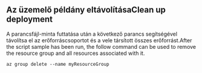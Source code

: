 ## <a name="clean-up-deployment"></a><span data-ttu-id="0c8f9-101">Az üzemelő példány eltávolítása</span><span class="sxs-lookup"><span data-stu-id="0c8f9-101">Clean up deployment</span></span>

<span data-ttu-id="0c8f9-102">A parancsfájl-minta futtatása után a következő parancs segítségével távolítsa el az erőforráscsoportot és a vele társított összes erőforrást.</span><span class="sxs-lookup"><span data-stu-id="0c8f9-102">After the script sample has been run, the follow command can be used to remove the resource group and all resources associated with it.</span></span>

```azurecli
az group delete --name myResourceGroup
```